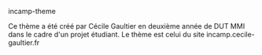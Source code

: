 incamp-theme


Ce thème a été créé par Cécile Gaultier en deuxième année de DUT MMI dans le cadre d'un projet étudiant. Le thème est celui du site incamp.cecile-gaultier.fr 
